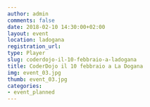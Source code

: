 ```yaml
---
author: admin
comments: false
date: 2018-02-10 14:30:00+02:00
layout: event
location: ladogana
registration_url:
type: Player
slug: coderdojo-il-10-febbraio-a-ladogana
title: CoderDojo il 10 febbraio a La Dogana
img: event_03.jpg
thumb: event_03.jpg
categories:
- event_planned
---
```

